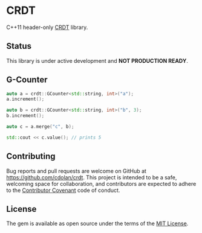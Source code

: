 # CRDT

C++11 header-only [CRDT](https://hal.inria.fr/inria-00555588/document) library.

## Status

This library is under active development and **NOT PRODUCTION READY**.

## G-Counter

```c++
auto a = crdt::GCounter<std::string, int>("a");
a.increment();

auto b = crdt::GCounter<std::string, int>("b", 3);
b.increment();

auto c = a.merge("c", b);

std::cout << c.value(); // prints 5
```

## Contributing

Bug reports and pull requests are welcome on GitHub at
https://github.com/cdolan/crdt. This project is intended to be a safe, welcoming
space for collaboration, and contributors are expected to adhere to the
[Contributor Covenant](http://contributor-covenant.org) code of conduct.


## License

The gem is available as open source under the terms of the
[MIT License](http://opensource.org/licenses/MIT).
